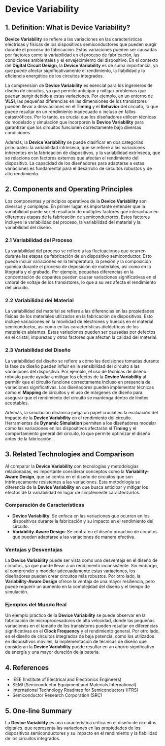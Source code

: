 # Device Variability

## 1. Definition: What is **Device Variability**?
**Device Variability** se refiere a las variaciones en las características eléctricas y físicas de los dispositivos semiconductores que pueden surgir durante el proceso de fabricación. Estas variaciones pueden ser causadas por factores como la variabilidad en el proceso de fabricación, las condiciones ambientales y el envejecimiento del dispositivo. En el contexto del **Digital Circuit Design**, la **Device Variability** es de suma importancia, ya que puede afectar significativamente el rendimiento, la fiabilidad y la eficiencia energética de los circuitos integrados.

La comprensión de **Device Variability** es esencial para los ingenieros de diseño de circuitos, ya que permite anticipar y mitigar problemas que puedan surgir debido a estas variaciones. Por ejemplo, en un entorno de **VLSI**, las pequeñas diferencias en las dimensiones de los transistores pueden llevar a desviaciones en el **Timing** y el **Behavior** del circuito, lo que puede resultar en un rendimiento inadecuado o incluso en fallos catastróficos. Por lo tanto, es crucial que los diseñadores utilicen técnicas de modelado y simulación que incorporen la **Device Variability** para garantizar que los circuitos funcionen correctamente bajo diversas condiciones.

Además, la **Device Variability** se puede clasificar en dos categorías principales: la variabilidad intrínseca, que se refiere a las variaciones inherentes en la fabricación de dispositivos, y la variabilidad extrínseca, que se relaciona con factores externos que afectan el rendimiento del dispositivo. La capacidad de los diseñadores para adaptarse a estas variaciones es fundamental para el desarrollo de circuitos robustos y de alto rendimiento.

## 2. Components and Operating Principles
Los componentes y principios operativos de la **Device Variability** son diversos y complejos. En primer lugar, es importante entender que la variabilidad puede ser el resultado de múltiples factores que interactúan en diferentes etapas de la fabricación de semiconductores. Estos factores incluyen la variabilidad del proceso, la variabilidad del material y la variabilidad del diseño.

### 2.1 Variabilidad del Proceso
La variabilidad del proceso se refiere a las fluctuaciones que ocurren durante las etapas de fabricación de un dispositivo semiconductor. Esto puede incluir variaciones en la temperatura, la presión y la composición química durante el proceso de deposición de materiales, así como en la litografía y el grabado. Por ejemplo, pequeñas diferencias en la concentración de dopantes pueden causar variaciones significativas en el umbral de voltaje de los transistores, lo que a su vez afecta el rendimiento del circuito.

### 2.2 Variabilidad del Material
La variabilidad del material se refiere a las diferencias en las propiedades físicas de los materiales utilizados en la fabricación de dispositivos. Esto incluye variaciones en la movilidad de electrones y huecos en el material semiconductor, así como en las características dieléctricas de los materiales aislantes. Estas variaciones pueden ser causadas por defectos en el cristal, impurezas y otros factores que afectan la calidad del material.

### 2.3 Variabilidad del Diseño
La variabilidad del diseño se refiere a cómo las decisiones tomadas durante la fase de diseño pueden influir en la sensibilidad del circuito a las variaciones del dispositivo. Por ejemplo, el uso de técnicas de diseño robusto puede ayudar a mitigar los efectos de la **Device Variability** al permitir que el circuito funcione correctamente incluso en presencia de variaciones significativas. Los diseñadores pueden implementar técnicas como el **Mapping** de circuitos y el uso de márgenes de diseño para asegurar que el rendimiento del circuito se mantenga dentro de límites aceptables.

Además, la simulación dinámica juega un papel crucial en la evaluación del impacto de la **Device Variability** en el rendimiento del circuito. Herramientas de **Dynamic Simulation** permiten a los diseñadores modelar cómo las variaciones en los dispositivos afectarán el **Timing** y el comportamiento general del circuito, lo que permite optimizar el diseño antes de la fabricación.

## 3. Related Technologies and Comparison
Al comparar la **Device Variability** con tecnologías y metodologías relacionadas, es importante considerar conceptos como la **Variability-Aware Design**, que se centra en el diseño de circuitos que son intrínsecamente resistentes a las variaciones. Esta metodología se diferencia de la **Device Variability** en que busca anticipar y mitigar los efectos de la variabilidad en lugar de simplemente caracterizarlos.

### Comparación de Características
- **Device Variability**: Se enfoca en las variaciones que ocurren en los dispositivos durante la fabricación y su impacto en el rendimiento del circuito.
- **Variability-Aware Design**: Se centra en el diseño proactivo de circuitos que pueden adaptarse a las variaciones de manera efectiva.

### Ventajas y Desventajas
La **Device Variability** puede ser vista como una desventaja en el diseño de circuitos, ya que puede llevar a un rendimiento inconsistente. Sin embargo, al comprender y modelar adecuadamente estas variaciones, los diseñadores pueden crear circuitos más robustos. Por otro lado, la **Variability-Aware Design** ofrece la ventaja de una mayor resiliencia, pero puede requerir un aumento en la complejidad del diseño y el tiempo de simulación.

### Ejemplos del Mundo Real
Un ejemplo práctico de la **Device Variability** se puede observar en la fabricación de microprocesadores de alta velocidad, donde las pequeñas variaciones en el tamaño de los transistores pueden resultar en diferencias significativas en el **Clock Frequency** y el rendimiento general. Por otro lado, en el diseño de circuitos integrados de baja potencia, como los utilizados en dispositivos móviles, la implementación de técnicas de diseño que consideran la **Device Variability** puede resultar en un ahorro significativo de energía y una mayor duración de la batería.

## 4. References
- IEEE (Institute of Electrical and Electronics Engineers)
- SEMI (Semiconductor Equipment and Materials International)
- International Technology Roadmap for Semiconductors (ITRS)
- Semiconductor Research Corporation (SRC)

## 5. One-line Summary
La **Device Variability** es una característica crítica en el diseño de circuitos digitales, que representa las variaciones en las propiedades de los dispositivos semiconductores y su impacto en el rendimiento y la fiabilidad de los circuitos integrados.
